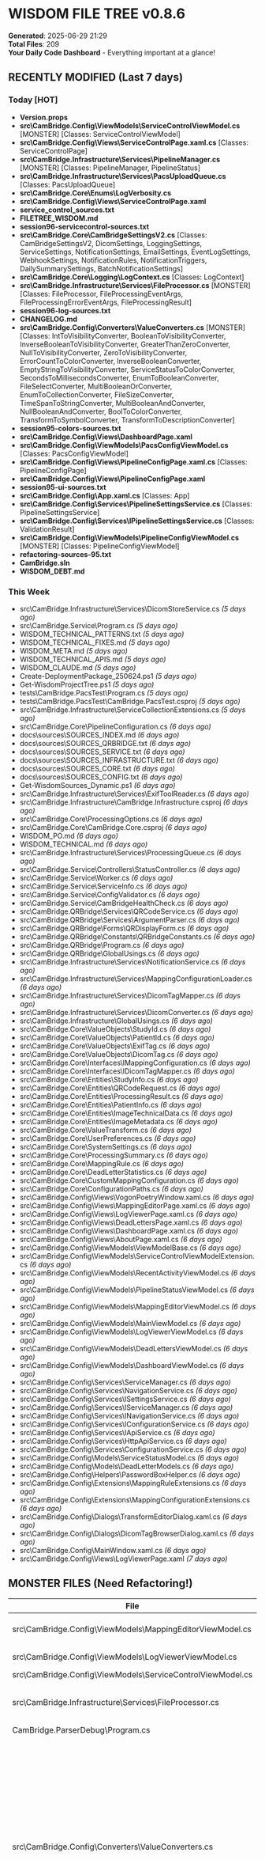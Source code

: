 ﻿# WISDOM FILE TREE v0.8.6
**Generated**: 2025-06-29 21:29  
**Total Files**: 209  
**Your Daily Code Dashboard** - Everything important at a glance!

## RECENTLY MODIFIED (Last 7 days)

### Today [HOT]
- **Version.props**
- **src\CamBridge.Config\ViewModels\ServiceControlViewModel.cs** [MONSTER] [Classes: ServiceControlViewModel]
- **src\CamBridge.Config\Views\ServiceControlPage.xaml.cs** [Classes: ServiceControlPage]
- **src\CamBridge.Infrastructure\Services\PipelineManager.cs** [MONSTER] [Classes: PipelineManager, PipelineStatus]
- **src\CamBridge.Infrastructure\Services\PacsUploadQueue.cs** [Classes: PacsUploadQueue]
- **src\CamBridge.Core\Enums\LogVerbosity.cs**
- **src\CamBridge.Config\Views\ServiceControlPage.xaml**
- **service_control_sources.txt**
- **FILETREE_WISDOM.md**
- **session96-servicecontrol-sources.txt**
- **src\CamBridge.Core\CamBridgeSettingsV2.cs** [Classes: CamBridgeSettingsV2, DicomSettings, LoggingSettings, ServiceSettings, NotificationSettings, EmailSettings, EventLogSettings, WebhookSettings, NotificationRules, NotificationTriggers, DailySummarySettings, BatchNotificationSettings]
- **src\CamBridge.Core\Logging\LogContext.cs** [Classes: LogContext]
- **src\CamBridge.Infrastructure\Services\FileProcessor.cs** [MONSTER] [Classes: FileProcessor, FileProcessingEventArgs, FileProcessingErrorEventArgs, FileProcessingResult]
- **session96-log-sources.txt**
- **CHANGELOG.md**
- **src\CamBridge.Config\Converters\ValueConverters.cs** [MONSTER] [Classes: IntToVisibilityConverter, BooleanToVisibilityConverter, InverseBooleanToVisibilityConverter, GreaterThanZeroConverter, NullToVisibilityConverter, ZeroToVisibilityConverter, ErrorCountToColorConverter, InverseBooleanConverter, EmptyStringToVisibilityConverter, ServiceStatusToColorConverter, SecondsToMillisecondsConverter, EnumToBooleanConverter, FileSelectConverter, MultiBooleanOrConverter, EnumToCollectionConverter, FileSizeConverter, TimeSpanToStringConverter, MultiBooleanAndConverter, NullBooleanAndConverter, BoolToColorConverter, TransformToSymbolConverter, TransformToDescriptionConverter]
- **session95-colors-sources.txt**
- **src\CamBridge.Config\Views\DashboardPage.xaml**
- **src\CamBridge.Config\ViewModels\PacsConfigViewModel.cs** [Classes: PacsConfigViewModel]
- **src\CamBridge.Config\Views\PipelineConfigPage.xaml.cs** [Classes: PipelineConfigPage]
- **src\CamBridge.Config\Views\PipelineConfigPage.xaml**
- **session95-ui-sources.txt**
- **src\CamBridge.Config\App.xaml.cs** [Classes: App]
- **src\CamBridge.Config\Services\PipelineSettingsService.cs** [Classes: PipelineSettingsService]
- **src\CamBridge.Config\Services\IPipelineSettingsService.cs** [Classes: ValidationResult]
- **src\CamBridge.Config\ViewModels\PipelineConfigViewModel.cs** [MONSTER] [Classes: PipelineConfigViewModel]
- **refactoring-sources-95.txt**
- **CamBridge.sln**
- **WISDOM_DEBT.md**

### This Week
- src\CamBridge.Infrastructure\Services\DicomStoreService.cs *(5 days ago)*
- src\CamBridge.Service\Program.cs *(5 days ago)*
- WISDOM_TECHNICAL_PATTERNS.txt *(5 days ago)*
- WISDOM_TECHNICAL_FIXES.md *(5 days ago)*
- WISDOM_META.md *(5 days ago)*
- WISDOM_TECHNICAL_APIS.md *(5 days ago)*
- WISDOM_CLAUDE.md *(5 days ago)*
- Create-DeploymentPackage_250624.ps1 *(5 days ago)*
- Get-WisdomProjectTree.ps1 *(5 days ago)*
- tests\CamBridge.PacsTest\Program.cs *(5 days ago)*
- tests\CamBridge.PacsTest\CamBridge.PacsTest.csproj *(5 days ago)*
- src\CamBridge.Infrastructure\ServiceCollectionExtensions.cs *(5 days ago)*
- src\CamBridge.Core\PipelineConfiguration.cs *(6 days ago)*
- docs\sources\SOURCES_INDEX.md *(6 days ago)*
- docs\sources\SOURCES_QRBRIDGE.txt *(6 days ago)*
- docs\sources\SOURCES_SERVICE.txt *(6 days ago)*
- docs\sources\SOURCES_INFRASTRUCTURE.txt *(6 days ago)*
- docs\sources\SOURCES_CORE.txt *(6 days ago)*
- docs\sources\SOURCES_CONFIG.txt *(6 days ago)*
- Get-WisdomSources_Dynamic.ps1 *(6 days ago)*
- src\CamBridge.Infrastructure\Services\ExifToolReader.cs *(6 days ago)*
- src\CamBridge.Infrastructure\CamBridge.Infrastructure.csproj *(6 days ago)*
- src\CamBridge.Core\ProcessingOptions.cs *(6 days ago)*
- src\CamBridge.Core\CamBridge.Core.csproj *(6 days ago)*
- WISDOM_PO.md *(6 days ago)*
- WISDOM_TECHNICAL.md *(6 days ago)*
- src\CamBridge.Infrastructure\Services\ProcessingQueue.cs *(6 days ago)*
- src\CamBridge.Service\Controllers\StatusController.cs *(6 days ago)*
- src\CamBridge.Service\Worker.cs *(6 days ago)*
- src\CamBridge.Service\ServiceInfo.cs *(6 days ago)*
- src\CamBridge.Service\ConfigValidator.cs *(6 days ago)*
- src\CamBridge.Service\CamBridgeHealthCheck.cs *(6 days ago)*
- src\CamBridge.QRBridge\Services\QRCodeService.cs *(6 days ago)*
- src\CamBridge.QRBridge\Services\ArgumentParser.cs *(6 days ago)*
- src\CamBridge.QRBridge\Forms\QRDisplayForm.cs *(6 days ago)*
- src\CamBridge.QRBridge\Constants\QRBridgeConstants.cs *(6 days ago)*
- src\CamBridge.QRBridge\Program.cs *(6 days ago)*
- src\CamBridge.QRBridge\GlobalUsings.cs *(6 days ago)*
- src\CamBridge.Infrastructure\Services\NotificationService.cs *(6 days ago)*
- src\CamBridge.Infrastructure\Services\MappingConfigurationLoader.cs *(6 days ago)*
- src\CamBridge.Infrastructure\Services\DicomTagMapper.cs *(6 days ago)*
- src\CamBridge.Infrastructure\Services\DicomConverter.cs *(6 days ago)*
- src\CamBridge.Infrastructure\GlobalUsings.cs *(6 days ago)*
- src\CamBridge.Core\ValueObjects\StudyId.cs *(6 days ago)*
- src\CamBridge.Core\ValueObjects\PatientId.cs *(6 days ago)*
- src\CamBridge.Core\ValueObjects\ExifTag.cs *(6 days ago)*
- src\CamBridge.Core\ValueObjects\DicomTag.cs *(6 days ago)*
- src\CamBridge.Core\Interfaces\IMappingConfiguration.cs *(6 days ago)*
- src\CamBridge.Core\Interfaces\IDicomTagMapper.cs *(6 days ago)*
- src\CamBridge.Core\Entities\StudyInfo.cs *(6 days ago)*
- src\CamBridge.Core\Entities\QRCodeRequest.cs *(6 days ago)*
- src\CamBridge.Core\Entities\ProcessingResult.cs *(6 days ago)*
- src\CamBridge.Core\Entities\PatientInfo.cs *(6 days ago)*
- src\CamBridge.Core\Entities\ImageTechnicalData.cs *(6 days ago)*
- src\CamBridge.Core\Entities\ImageMetadata.cs *(6 days ago)*
- src\CamBridge.Core\ValueTransform.cs *(6 days ago)*
- src\CamBridge.Core\UserPreferences.cs *(6 days ago)*
- src\CamBridge.Core\SystemSettings.cs *(6 days ago)*
- src\CamBridge.Core\ProcessingSummary.cs *(6 days ago)*
- src\CamBridge.Core\MappingRule.cs *(6 days ago)*
- src\CamBridge.Core\DeadLetterStatistics.cs *(6 days ago)*
- src\CamBridge.Core\CustomMappingConfiguration.cs *(6 days ago)*
- src\CamBridge.Core\ConfigurationPaths.cs *(6 days ago)*
- src\CamBridge.Config\Views\VogonPoetryWindow.xaml.cs *(6 days ago)*
- src\CamBridge.Config\Views\MappingEditorPage.xaml.cs *(6 days ago)*
- src\CamBridge.Config\Views\LogViewerPage.xaml.cs *(6 days ago)*
- src\CamBridge.Config\Views\DeadLettersPage.xaml.cs *(6 days ago)*
- src\CamBridge.Config\Views\DashboardPage.xaml.cs *(6 days ago)*
- src\CamBridge.Config\Views\AboutPage.xaml.cs *(6 days ago)*
- src\CamBridge.Config\ViewModels\ViewModelBase.cs *(6 days ago)*
- src\CamBridge.Config\ViewModels\ServiceControlViewModelExtension.cs *(6 days ago)*
- src\CamBridge.Config\ViewModels\RecentActivityViewModel.cs *(6 days ago)*
- src\CamBridge.Config\ViewModels\PipelineStatusViewModel.cs *(6 days ago)*
- src\CamBridge.Config\ViewModels\MappingEditorViewModel.cs *(6 days ago)*
- src\CamBridge.Config\ViewModels\MainViewModel.cs *(6 days ago)*
- src\CamBridge.Config\ViewModels\LogViewerViewModel.cs *(6 days ago)*
- src\CamBridge.Config\ViewModels\DeadLettersViewModel.cs *(6 days ago)*
- src\CamBridge.Config\ViewModels\DashboardViewModel.cs *(6 days ago)*
- src\CamBridge.Config\Services\ServiceManager.cs *(6 days ago)*
- src\CamBridge.Config\Services\NavigationService.cs *(6 days ago)*
- src\CamBridge.Config\Services\ISettingsService.cs *(6 days ago)*
- src\CamBridge.Config\Services\IServiceManager.cs *(6 days ago)*
- src\CamBridge.Config\Services\INavigationService.cs *(6 days ago)*
- src\CamBridge.Config\Services\IConfigurationService.cs *(6 days ago)*
- src\CamBridge.Config\Services\IApiService.cs *(6 days ago)*
- src\CamBridge.Config\Services\HttpApiService.cs *(6 days ago)*
- src\CamBridge.Config\Services\ConfigurationService.cs *(6 days ago)*
- src\CamBridge.Config\Models\ServiceStatusModel.cs *(6 days ago)*
- src\CamBridge.Config\Models\DeadLetterModels.cs *(6 days ago)*
- src\CamBridge.Config\Helpers\PasswordBoxHelper.cs *(6 days ago)*
- src\CamBridge.Config\Extensions\MappingRuleExtensions.cs *(6 days ago)*
- src\CamBridge.Config\Extensions\MappingConfigurationExtensions.cs *(6 days ago)*
- src\CamBridge.Config\Dialogs\TransformEditorDialog.xaml.cs *(6 days ago)*
- src\CamBridge.Config\Dialogs\DicomTagBrowserDialog.xaml.cs *(6 days ago)*
- src\CamBridge.Config\MainWindow.xaml.cs *(6 days ago)*
- src\CamBridge.Config\Views\LogViewerPage.xaml *(7 days ago)*

## MONSTER FILES (Need Refactoring!)

File | Lines | Classes | Status
-----|-------|---------|--------
src\CamBridge.Config\ViewModels\MappingEditorViewModel.cs | **1190** | MappingEditorViewModel, SourceFieldInfo, MappingRuleViewModel | CRITICAL
src\CamBridge.Config\ViewModels\LogViewerViewModel.cs | **899** | FilePositionInfo, PipelineSelection, LogViewerViewModel, LogEntry | HIGH
src\CamBridge.Config\ViewModels\ServiceControlViewModel.cs | **775** | ServiceControlViewModel | HIGH
src\CamBridge.Infrastructure\Services\FileProcessor.cs | **707** | FileProcessor, FileProcessingEventArgs, FileProcessingErrorEventArgs, FileProcessingResult | HIGH
CamBridge.ParserDebug\Program.cs | **610** | - | MEDIUM
src\CamBridge.Config\Converters\ValueConverters.cs | **596** | IntToVisibilityConverter, BooleanToVisibilityConverter, InverseBooleanToVisibilityConverter, GreaterThanZeroConverter, NullToVisibilityConverter, ZeroToVisibilityConverter, ErrorCountToColorConverter, InverseBooleanConverter, EmptyStringToVisibilityConverter, ServiceStatusToColorConverter, SecondsToMillisecondsConverter, EnumToBooleanConverter, FileSelectConverter, MultiBooleanOrConverter, EnumToCollectionConverter, FileSizeConverter, TimeSpanToStringConverter, MultiBooleanAndConverter, NullBooleanAndConverter, BoolToColorConverter, TransformToSymbolConverter, TransformToDescriptionConverter | MEDIUM
src\CamBridge.Config\ViewModels\PipelineConfigViewModel.cs | **579** | PipelineConfigViewModel | MEDIUM
src\CamBridge.Infrastructure\Services\PipelineManager.cs | **538** | PipelineManager, PipelineStatus | MEDIUM
src\CamBridge.Config\Dialogs\TransformEditorDialog.xaml.cs | **524** | TransformEditorDialog | MEDIUM

**Total Monster Lines**: 6418 lines to refactor!

## QUICK CLASS FINDER

<details>
<summary>Click to expand class/interface list</summary>

**ConnectionTest\ConnectionTest.cs**
  - Classes: ServiceStatusDto, ConfigInfo

**src\CamBridge.Config\App.xaml.cs**
  - Classes: App

**src\CamBridge.Config\Converters\ValueConverters.cs**
  - Classes: IntToVisibilityConverter, BooleanToVisibilityConverter, InverseBooleanToVisibilityConverter, GreaterThanZeroConverter, NullToVisibilityConverter, ZeroToVisibilityConverter, ErrorCountToColorConverter, InverseBooleanConverter, EmptyStringToVisibilityConverter, ServiceStatusToColorConverter, SecondsToMillisecondsConverter, EnumToBooleanConverter, FileSelectConverter, MultiBooleanOrConverter, EnumToCollectionConverter, FileSizeConverter, TimeSpanToStringConverter, MultiBooleanAndConverter, NullBooleanAndConverter, BoolToColorConverter, TransformToSymbolConverter, TransformToDescriptionConverter

**src\CamBridge.Config\Dialogs\DicomTagBrowserDialog.xaml.cs**
  - Classes: DicomTagBrowserDialog, DicomTagInfo

**src\CamBridge.Config\Dialogs\TransformEditorDialog.xaml.cs**
  - Classes: TransformEditorDialog

**src\CamBridge.Config\MainWindow.xaml.cs**
  - Classes: MainWindow

**src\CamBridge.Config\Models\DeadLetterModels.cs**
  - Classes: DeadLetterItemModel, DetailedStatisticsModel, PipelineStatistics

**src\CamBridge.Config\Models\ServiceStatusModel.cs**
  - Classes: ServiceStatusModel, ServiceInfo, EnvironmentInfo, ServiceStatistics, PipelineStatusData, ServiceConfigurationInfo

**src\CamBridge.Config\Services\ConfigurationService.cs**
  - Classes: ConfigurationService

**src\CamBridge.Config\Services\HttpApiService.cs**
  - Classes: HttpApiService

**src\CamBridge.Config\Services\IApiService.cs**
  - Interfaces: IApiService

**src\CamBridge.Config\Services\IConfigurationService.cs**
  - Interfaces: IConfigurationService

**src\CamBridge.Config\Services\INavigationService.cs**
  - Interfaces: INavigationService

**src\CamBridge.Config\Services\IPipelineSettingsService.cs**
  - Classes: ValidationResult
  - Interfaces: IPipelineSettingsService

**src\CamBridge.Config\Services\IServiceManager.cs**
  - Interfaces: IServiceManager

**src\CamBridge.Config\Services\ISettingsService.cs**
  - Classes: SettingsValidationResult, SettingsMigrationResult, SettingsBackupResult, SettingsHealthCheckResult, FileHealthStatus, SettingsChangedEventArgs, PipelineChangedEventArgs
  - Interfaces: ISettingsService

**src\CamBridge.Config\Services\NavigationService.cs**
  - Classes: NavigationService

**src\CamBridge.Config\Services\PipelineSettingsService.cs**
  - Classes: PipelineSettingsService

**src\CamBridge.Config\Services\ServiceManager.cs**
  - Classes: ServiceManager

**src\CamBridge.Config\ViewModels\DashboardViewModel.cs**
  - Classes: DashboardViewModel

**src\CamBridge.Config\ViewModels\DeadLettersViewModel.cs**
  - Classes: DeadLettersViewModel

**src\CamBridge.Config\ViewModels\LogViewerViewModel.cs**
  - Classes: FilePositionInfo, PipelineSelection, LogViewerViewModel, LogEntry

**src\CamBridge.Config\ViewModels\MainViewModel.cs**
  - Classes: MainViewModel

**src\CamBridge.Config\ViewModels\MappingEditorViewModel.cs**
  - Classes: MappingEditorViewModel, SourceFieldInfo, MappingRuleViewModel

**src\CamBridge.Config\ViewModels\PacsConfigViewModel.cs**
  - Classes: PacsConfigViewModel

**src\CamBridge.Config\ViewModels\PipelineConfigViewModel.cs**
  - Classes: PipelineConfigViewModel

**src\CamBridge.Config\ViewModels\PipelineStatusViewModel.cs**
  - Classes: PipelineStatusViewModel

**src\CamBridge.Config\ViewModels\RecentActivityViewModel.cs**
  - Classes: RecentActivityViewModel

**src\CamBridge.Config\ViewModels\ServiceControlViewModel.cs**
  - Classes: ServiceControlViewModel

**src\CamBridge.Config\ViewModels\ViewModelBase.cs**
  - Classes: ViewModelBase

**src\CamBridge.Config\Views\AboutPage.xaml.cs**
  - Classes: AboutPage

**src\CamBridge.Config\Views\DashboardPage.xaml.cs**
  - Classes: DashboardPage

**src\CamBridge.Config\Views\DeadLettersPage.xaml.cs**
  - Classes: DeadLettersPage

**src\CamBridge.Config\Views\LogViewerPage.xaml.cs**
  - Classes: LogViewerPage

**src\CamBridge.Config\Views\MappingEditorPage.xaml.cs**
  - Classes: MappingEditorPage

**src\CamBridge.Config\Views\PipelineConfigPage.xaml.cs**
  - Classes: PipelineConfigPage

**src\CamBridge.Config\Views\ServiceControlPage.xaml.cs**
  - Classes: ServiceControlPage

**src\CamBridge.Config\Views\VogonPoetryWindow.xaml.cs**
  - Classes: VogonPoetryWindow

**src\CamBridge.Core\CamBridgeSettingsV2.cs**
  - Classes: CamBridgeSettingsV2, DicomSettings, LoggingSettings, ServiceSettings, NotificationSettings, EmailSettings, EventLogSettings, WebhookSettings, NotificationRules, NotificationTriggers, DailySummarySettings, BatchNotificationSettings

**src\CamBridge.Core\CustomMappingConfiguration.cs**
  - Classes: CustomMappingConfiguration

**src\CamBridge.Core\DeadLetterStatistics.cs**
  - Classes: DeadLetterStatistics

**src\CamBridge.Core\Entities\ImageMetadata.cs**
  - Classes: ImageMetadata

**src\CamBridge.Core\Entities\ImageTechnicalData.cs**
  - Classes: ImageTechnicalData

**src\CamBridge.Core\Entities\PatientInfo.cs**
  - Classes: PatientInfo

**src\CamBridge.Core\Entities\ProcessingResult.cs**
  - Classes: ProcessingResult

**src\CamBridge.Core\Entities\StudyInfo.cs**
  - Classes: StudyInfo

**src\CamBridge.Core\Interfaces\IDicomTagMapper.cs**
  - Interfaces: IDicomTagMapper

**src\CamBridge.Core\Interfaces\IMappingConfiguration.cs**
  - Interfaces: IMappingConfiguration

**src\CamBridge.Core\Logging\LogContext.cs**
  - Classes: LogContext

**src\CamBridge.Core\MappingRule.cs**
  - Classes: MappingRule

**src\CamBridge.Core\PipelineConfiguration.cs**
  - Classes: PipelineConfiguration, PipelineWatchSettings, DicomOverrides, MappingSet, PacsConfiguration

**src\CamBridge.Core\ProcessingOptions.cs**
  - Classes: ProcessingOptions

**src\CamBridge.Core\ProcessingSummary.cs**
  - Classes: ProcessingSummary

**src\CamBridge.Core\SystemSettings.cs**
  - Classes: SystemSettings, CoreConfiguration, ServiceConfiguration, LoggingConfiguration, DicomDefaultSettings

**src\CamBridge.Core\UserPreferences.cs**
  - Classes: UserPreferences, WindowPosition

**src\CamBridge.Core\ValueObjects\PatientId.cs**
  - Classes: PatientId

**src\CamBridge.Infrastructure\Services\DicomConverter.cs**
  - Classes: DicomConverter, ConversionResult, ValidationResult

**src\CamBridge.Infrastructure\Services\DicomStoreService.cs**
  - Classes: StoreResult, DicomStoreService

**src\CamBridge.Infrastructure\Services\DicomTagMapper.cs**
  - Classes: DicomTagMapper

**src\CamBridge.Infrastructure\Services\ExifToolReader.cs**
  - Classes: ExifToolReader

**src\CamBridge.Infrastructure\Services\FileProcessor.cs**
  - Classes: FileProcessor, FileProcessingEventArgs, FileProcessingErrorEventArgs, FileProcessingResult

**src\CamBridge.Infrastructure\Services\MappingConfigurationLoader.cs**
  - Classes: MappingConfigurationLoader

**src\CamBridge.Infrastructure\Services\NotificationService.cs**
  - Classes: NotificationService

**src\CamBridge.Infrastructure\Services\PacsUploadQueue.cs**
  - Classes: PacsUploadQueue

**src\CamBridge.Infrastructure\Services\PipelineManager.cs**
  - Classes: PipelineManager, PipelineStatus

**src\CamBridge.Infrastructure\Services\ProcessingQueue.cs**
  - Classes: ProcessingQueue, ProcessingStatistics, ProcessingItemStatus

**src\CamBridge.QRBridge\Forms\QRDisplayForm.cs**
  - Classes: QRDisplayForm

**src\CamBridge.QRBridge\Services\ArgumentParser.cs**
  - Classes: ArgumentParser

**src\CamBridge.QRBridge\Services\QRCodeService.cs**
  - Classes: QRCodeService
  - Interfaces: IQRCodeService

**src\CamBridge.Service\CamBridgeHealthCheck.cs**
  - Classes: CamBridgeHealthCheck

**src\CamBridge.Service\Program.cs**
  - Classes: Program

**src\CamBridge.Service\Worker.cs**
  - Classes: Worker

**tests\CamBridge.PipelineTest\Program.cs**
  - Classes: ConsoleLogger

**tests\CamBridge.TestConsole\Program.cs**
  - Classes: RicohTestRunner

</details>

## PROJECT STRUCTURE

### [CamBridge.Config]
*55 files, 9450 lines, 73 classes*
 **WARNING: 6 monster files**

- src\CamBridge.Config\App.xaml
- src\CamBridge.Config\App.xaml.cs [TODAY] [HAS-CLASSES]
- src\CamBridge.Config\CamBridge.Config.csproj
- src\CamBridge.Config\Converters\ValueConverters.cs [TODAY] [MONSTER] [HAS-CLASSES]
- src\CamBridge.Config\Dialogs\DicomTagBrowserDialog.xaml
- src\CamBridge.Config\Dialogs\DicomTagBrowserDialog.xaml.cs [HAS-CLASSES]
- src\CamBridge.Config\Dialogs\TransformEditorDialog.xaml
- src\CamBridge.Config\Dialogs\TransformEditorDialog.xaml.cs [MONSTER] [HAS-CLASSES]
- src\CamBridge.Config\Extensions\MappingConfigurationExtensions.cs
- src\CamBridge.Config\Extensions\MappingRuleExtensions.cs
- src\CamBridge.Config\Helpers\PasswordBoxHelper.cs
- src\CamBridge.Config\MainWindow.xaml
- src\CamBridge.Config\MainWindow.xaml.cs [HAS-CLASSES]
- src\CamBridge.Config\Models\DeadLetterModels.cs [HAS-CLASSES]
- src\CamBridge.Config\Models\ServiceStatusModel.cs [HAS-CLASSES]
- src\CamBridge.Config\Properties\launchSettings.json
- src\CamBridge.Config\Services\ConfigurationService.cs [HAS-CLASSES]
- src\CamBridge.Config\Services\HttpApiService.cs [HAS-CLASSES]
- src\CamBridge.Config\Services\IApiService.cs
- src\CamBridge.Config\Services\IConfigurationService.cs
- src\CamBridge.Config\Services\INavigationService.cs
- src\CamBridge.Config\Services\IPipelineSettingsService.cs [TODAY] [HAS-CLASSES]
- src\CamBridge.Config\Services\IServiceManager.cs
- src\CamBridge.Config\Services\ISettingsService.cs [HAS-CLASSES]
- src\CamBridge.Config\Services\NavigationService.cs [HAS-CLASSES]
- src\CamBridge.Config\Services\PipelineSettingsService.cs [TODAY] [HAS-CLASSES]
- src\CamBridge.Config\Services\ServiceManager.cs [HAS-CLASSES]
- src\CamBridge.Config\ViewModels\DashboardViewModel.cs [HAS-CLASSES]
- src\CamBridge.Config\ViewModels\DeadLettersViewModel.cs [HAS-CLASSES]
- src\CamBridge.Config\ViewModels\LogViewerViewModel.cs [MONSTER] [HAS-CLASSES]
- src\CamBridge.Config\ViewModels\MainViewModel.cs [HAS-CLASSES]
- src\CamBridge.Config\ViewModels\MappingEditorViewModel.cs [MONSTER] [HAS-CLASSES]
- src\CamBridge.Config\ViewModels\PacsConfigViewModel.cs [TODAY] [HAS-CLASSES]
- src\CamBridge.Config\ViewModels\PipelineConfigViewModel.cs [TODAY] [MONSTER] [HAS-CLASSES]
- src\CamBridge.Config\ViewModels\PipelineStatusViewModel.cs [HAS-CLASSES]
- src\CamBridge.Config\ViewModels\RecentActivityViewModel.cs [HAS-CLASSES]
- src\CamBridge.Config\ViewModels\ServiceControlViewModel.cs [TODAY] [MONSTER] [HAS-CLASSES]
- src\CamBridge.Config\ViewModels\ServiceControlViewModelExtension.cs
- src\CamBridge.Config\ViewModels\ViewModelBase.cs [HAS-CLASSES]
- src\CamBridge.Config\Views\AboutPage.xaml
- src\CamBridge.Config\Views\AboutPage.xaml.cs [HAS-CLASSES]
- src\CamBridge.Config\Views\DashboardPage.xaml [TODAY]
- src\CamBridge.Config\Views\DashboardPage.xaml.cs [HAS-CLASSES]
- src\CamBridge.Config\Views\DeadLettersPage.xaml
- src\CamBridge.Config\Views\DeadLettersPage.xaml.cs [HAS-CLASSES]
- src\CamBridge.Config\Views\LogViewerPage.xaml
- src\CamBridge.Config\Views\LogViewerPage.xaml.cs [HAS-CLASSES]
- src\CamBridge.Config\Views\MappingEditorPage.xaml
- src\CamBridge.Config\Views\MappingEditorPage.xaml.cs [HAS-CLASSES]
- src\CamBridge.Config\Views\PipelineConfigPage.xaml [TODAY]
- src\CamBridge.Config\Views\PipelineConfigPage.xaml.cs [TODAY] [HAS-CLASSES]
- src\CamBridge.Config\Views\ServiceControlPage.xaml [TODAY]
- src\CamBridge.Config\Views\ServiceControlPage.xaml.cs [TODAY] [HAS-CLASSES]
- src\CamBridge.Config\Views\VogonPoetryWindow.xaml
- src\CamBridge.Config\Views\VogonPoetryWindow.xaml.cs [HAS-CLASSES]

### [CamBridge.Core]
*26 files, 3131 lines, 36 classes*

- src\CamBridge.Core\CamBridge.Core.csproj
- src\CamBridge.Core\CamBridgeSettingsV2.cs [TODAY] [HAS-CLASSES]
- src\CamBridge.Core\ConfigurationPaths.cs
- src\CamBridge.Core\CustomMappingConfiguration.cs [HAS-CLASSES]
- src\CamBridge.Core\DeadLetterStatistics.cs [HAS-CLASSES]
- src\CamBridge.Core\Entities\ImageMetadata.cs [HAS-CLASSES]
- src\CamBridge.Core\Entities\ImageTechnicalData.cs [HAS-CLASSES]
- src\CamBridge.Core\Entities\PatientInfo.cs [HAS-CLASSES]
- src\CamBridge.Core\Entities\ProcessingResult.cs [HAS-CLASSES]
- src\CamBridge.Core\Entities\QRCodeRequest.cs
- src\CamBridge.Core\Entities\StudyInfo.cs [HAS-CLASSES]
- src\CamBridge.Core\Enums\LogVerbosity.cs [TODAY]
- src\CamBridge.Core\Interfaces\IDicomTagMapper.cs
- src\CamBridge.Core\Interfaces\IMappingConfiguration.cs
- src\CamBridge.Core\Logging\LogContext.cs [TODAY] [HAS-CLASSES]
- src\CamBridge.Core\MappingRule.cs [HAS-CLASSES]
- src\CamBridge.Core\PipelineConfiguration.cs [HAS-CLASSES]
- src\CamBridge.Core\ProcessingOptions.cs [HAS-CLASSES]
- src\CamBridge.Core\ProcessingSummary.cs [HAS-CLASSES]
- src\CamBridge.Core\SystemSettings.cs [HAS-CLASSES]
- src\CamBridge.Core\UserPreferences.cs [HAS-CLASSES]
- src\CamBridge.Core\ValueObjects\DicomTag.cs
- src\CamBridge.Core\ValueObjects\ExifTag.cs
- src\CamBridge.Core\ValueObjects\PatientId.cs [HAS-CLASSES]
- src\CamBridge.Core\ValueObjects\StudyId.cs
- src\CamBridge.Core\ValueTransform.cs

### [CamBridge.Infrastructure]
*13 files, 3919 lines, 19 classes*
 **WARNING: 2 monster files**

- src\CamBridge.Infrastructure\CamBridge.Infrastructure.csproj
- src\CamBridge.Infrastructure\GlobalUsings.cs
- src\CamBridge.Infrastructure\ServiceCollectionExtensions.cs
- src\CamBridge.Infrastructure\Services\DicomConverter.cs [HAS-CLASSES]
- src\CamBridge.Infrastructure\Services\DicomStoreService.cs [HAS-CLASSES]
- src\CamBridge.Infrastructure\Services\DicomTagMapper.cs [HAS-CLASSES]
- src\CamBridge.Infrastructure\Services\ExifToolReader.cs [HAS-CLASSES]
- src\CamBridge.Infrastructure\Services\FileProcessor.cs [TODAY] [MONSTER] [HAS-CLASSES]
- src\CamBridge.Infrastructure\Services\MappingConfigurationLoader.cs [HAS-CLASSES]
- src\CamBridge.Infrastructure\Services\NotificationService.cs [HAS-CLASSES]
- src\CamBridge.Infrastructure\Services\PacsUploadQueue.cs [TODAY] [HAS-CLASSES]
- src\CamBridge.Infrastructure\Services\PipelineManager.cs [TODAY] [MONSTER] [HAS-CLASSES]
- src\CamBridge.Infrastructure\Services\ProcessingQueue.cs [HAS-CLASSES]

### [CamBridge.PacsTest] [TEST]
*2 files, 202 lines, 0 classes*

- tests\CamBridge.PacsTest\CamBridge.PacsTest.csproj
- tests\CamBridge.PacsTest\Program.cs

### [CamBridge.PipelineTest] [TEST]
*2 files, 192 lines, 1 classes*

- tests\CamBridge.PipelineTest\CamBridge.PipelineTest.csproj
- tests\CamBridge.PipelineTest\Program.cs [HAS-CLASSES]

### [CamBridge.QRBridge]
*7 files, 743 lines, 3 classes*

- src\CamBridge.QRBridge\CamBridge.QRBridge.csproj
- src\CamBridge.QRBridge\Constants\QRBridgeConstants.cs
- src\CamBridge.QRBridge\Forms\QRDisplayForm.cs [HAS-CLASSES]
- src\CamBridge.QRBridge\GlobalUsings.cs
- src\CamBridge.QRBridge\Program.cs
- src\CamBridge.QRBridge\Services\ArgumentParser.cs [HAS-CLASSES]
- src\CamBridge.QRBridge\Services\QRCodeService.cs [HAS-CLASSES]

### [CamBridge.Service]
*12 files, 1294 lines, 3 classes*

- src\CamBridge.Service\appsettings.json
- src\CamBridge.Service\CamBridge.Service.csproj
- src\CamBridge.Service\CamBridgeHealthCheck.cs [HAS-CLASSES]
- src\CamBridge.Service\ConfigValidator.cs
- src\CamBridge.Service\Controllers\StatusController.cs
- src\CamBridge.Service\mappings.json
- src\CamBridge.Service\Program.cs [HAS-CLASSES]
- src\CamBridge.Service\Properties\launchSettings.json
- src\CamBridge.Service\ServiceInfo.cs
- src\CamBridge.Service\Tools\exiftool_files\readme_windows.txt
- src\CamBridge.Service\Tools\exiftool_files\windows_exiftool.txt
- src\CamBridge.Service\Worker.cs [HAS-CLASSES]

### [CamBridge.TestConsole] [TEST]
*3 files, 316 lines, 1 classes*

- tests\CamBridge.TestConsole\CamBridge.TestConsole.csproj
- tests\CamBridge.TestConsole\mappings.json
- tests\CamBridge.TestConsole\Program.cs [HAS-CLASSES]

### [ROOT]
*87 files, 1144 lines, 2 classes*

- _archive\old_collectors\collect-sources.bat
- _archive\old_collectors\collect-sources-balanced.bat
- _archive\old_collectors\collect-sources-gui-config.bat
- _archive\old_collectors\collect-sources-mapping-editor.bat
- _archive\old_collectors\collect-sources-test.bat
- _archive\old_docs\cambridge-entwicklungsplan-v2.md
- _archive\README_ARCHIVE.md
- 00-build-zip.ps1
- 0-build.ps1
- 0-build-no-qr.ps1
- 1-deploy-update.ps1
- 2-config.ps1
- 3-service.ps1
- 4-console.ps1
- 5-test-api.ps1
- 6-logs.ps1
- 7-clean.ps1
- 8-status.ps1
- 99-testit-full.ps1
- 9-testit.ps1
- Build-QRBridgeUltraSlim.ps1
- CamBridge.ParserDebug\CamBridge.ParserDebug.csproj
- CamBridge.ParserDebug\Program.cs [MONSTER]
- CamBridge.ParserDebug\Properties\launchSettings.json
- CamBridge.ServiceDebug.csproj
- CamBridge.ServiceDebug\CamBridge.ServiceDebug.csproj
- CamBridge.ServiceDebug\Program.cs
- CamBridge.sln [TODAY]
- CAMBRIDGE_OVERVIEW.md
- CHANGELOG.md [TODAY]
- Cleanup-DeadLetter.ps1
- COLLECTOR_README.md
- ConnectionTest\ConnectionTest.cs [HAS-CLASSES]
- ConnectionTest\ConnectionTest.csproj
- Create-DeploymentPackage - 250609.ps1
- Create-DeploymentPackage - 250610.ps1
- Create-DeploymentPackage - Kopie.ps1
- Create-DeploymentPackage.ps1
- Create-DeploymentPackage_250624.ps1
- Create-NumberedTools.ps1
- Directory.Build.props
- docs\sources\SOURCES_CONFIG.txt
- docs\sources\SOURCES_CORE.txt
- docs\sources\SOURCES_INDEX.md
- docs\sources\SOURCES_INFRASTRUCTURE.txt
- docs\sources\SOURCES_QRBRIDGE.txt
- docs\sources\SOURCES_SERVICE.txt
- Emergency-Fix-CamBridge.ps1
- ExifToolQuickTest\exif_output.json
- ExifToolQuickTest\ExifToolQuickTest.csproj
- ExifToolQuickTest\Program.cs
- ExifToolTest\ExifToolTest.csproj
- ExifToolTest\Program.cs
- FILETREE_WISDOM.md [TODAY]
- Get-WisdomProjectTree - 250624.ps1
- Get-WisdomProjectTree.ps1
- Get-WisdomSources.ps1
- Get-WisdomSources_Dynamic.ps1
- h-help.ps1
- Migrate-CamBridgeConfig.ps1
- Program.cs
- PROJECT_WISDOM.md
- qrbridge-constants.txt
- README-Deployment.md
- refactoring-sources-95.txt [TODAY]
- service_control_sources.txt [TODAY]
- service-manager.ps1
- session95-colors-sources.txt [TODAY]
- session95-ui-sources.txt [TODAY]
- session96-log-sources.txt [TODAY]
- session96-servicecontrol-sources.txt [TODAY]
- ShowVersion.targets
- test-api.ps1
- Test-CompletePipeline.ps1
- Test-QRBridge.ps1
- Version.props [TODAY]
- WISDOM_ARCHITECTURE.md
- WISDOM_CLAUDE - 250614.md
- WISDOM_CLAUDE.md
- WISDOM_DEBT.md [TODAY]
- WISDOM_META.md
- WISDOM_PO.md
- WISDOM_TECHNICAL - 250614.md
- WISDOM_TECHNICAL.md
- WISDOM_TECHNICAL_APIS.md
- WISDOM_TECHNICAL_FIXES.md
- WISDOM_TECHNICAL_PATTERNS.txt

### [TOOLS]
*2 files, 0 lines, 0 classes*

- Tools\exiftool_files\readme_windows.txt
- Tools\exiftool_files\windows_exiftool.txt

## SUMMARY STATISTICS

Metric | Value
-------|-------
Total Files | **209**
Total Lines of Code | **20391**
Files Modified Today | **29**
Files Modified This Week | **125**
Monster Files (>500 lines) | **9**
Test Files | **7**
Total Classes Found | **138**
Total Interfaces Found | **9**

## WISDOM TIPS

- [TODAY] = Modified today
- [MONSTER] = Monster file (>500 lines)
- [HAS-CLASSES] = Contains classes/interfaces
- [TEST] = Test project

**Remember**: Before creating ANY file, search this document first!

---
*Generated by Get-WisdomFileTree.ps1 - Your daily code dashboard*
